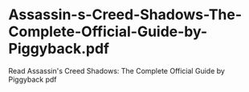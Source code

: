 # Assassin-s-Creed-Shadows-The-Complete-Official-Guide-by-Piggyback.pdf
Read Assassin's Creed Shadows: The Complete Official Guide by Piggyback pdf
